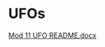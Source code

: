 # UFOs
[Mod 11 UFO README.docx](https://github.com/mmh926/UFOs/files/6474511/Mod.11.UFO.README.docx)


